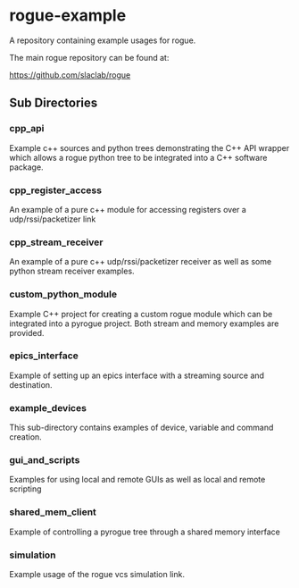# rogue-example

A repository containing example usages for rogue.

The main rogue repository can be found at:

https://github.com/slaclab/rogue

## Sub Directories

### cpp_api

Example c++ sources and python trees demonstrating the C++ API wrapper which allows 
a rogue python tree to be integrated into a C++ software package.

### cpp_register_access

An example of a pure c++ module for accessing registers over a udp/rssi/packetizer link

### cpp_stream_receiver

An example of a pure c++ udp/rssi/packetizer receiver as well as some python stream receiver examples.

### custom_python_module

Example C++ project for creating a custom rogue module which can be integrated into a pyrogue project. 
Both stream and memory examples are provided.

### epics_interface

Example of setting up an epics interface with a streaming source and destination.

### example_devices

This sub-directory contains examples of device, variable and command creation.

### gui_and_scripts

Examples for using local and remote GUIs as well as local and remote scripting

### shared_mem_client

Example of controlling a pyrogue tree through a shared memory interface

### simulation

Example usage of the rogue vcs simulation link.

